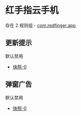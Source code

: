 # 红手指云手机

存在 2 规则组 - [com.redfinger.app](/src/apps/com.redfinger.app.ts)

## 更新提示

默认禁用

- [快照-0](https://i.gkd.li/i/13761821)

## 弹窗广告

默认禁用

- [快照-0](https://i.gkd.li/i/13761825)
